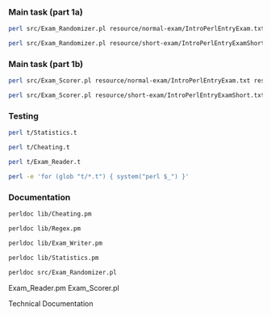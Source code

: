 ### Main task (part 1a)

```bash
perl src/Exam_Randomizer.pl resource/normal-exam/IntroPerlEntryExam.txt
```

```bash
perl src/Exam_Randomizer.pl resource/short-exam/IntroPerlEntryExamShort.txt
```

### Main task (part 1b)

```bash
perl src/Exam_Scorer.pl resource/normal-exam/IntroPerlEntryExam.txt resource/normal-exam/*
```

```bash
perl src/Exam_Scorer.pl resource/short-exam/IntroPerlEntryExamShort.txt resource/short-exam/*
```

### Testing

```bash
perl t/Statistics.t 
```

```bash
perl t/Cheating.t
```

```bash
perl t/Exam_Reader.t
```

```bash
perl -e 'for (glob "t/*.t") { system("perl $_") }'
```

### Documentation

```bash
perldoc lib/Cheating.pm
```

```bash
perldoc lib/Regex.pm
```

```bash
perldoc lib/Exam_Writer.pm
```

```bash
perldoc lib/Statistics.pm
```

```bash
perldoc src/Exam_Randomizer.pl 
```

Exam_Reader.pm
Exam_Scorer.pl

Technical Documentation